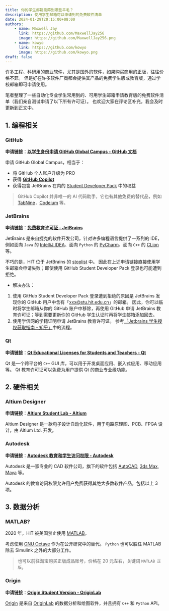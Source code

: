 ```yaml
---
title: 你的学生邮箱能薅到哪些羊毛？
description: 使用学生邮箱可以申请到的免费软件清单
date: 2024-01-29T20:15:00+08:00
authors: 
    - name: Maxwell Jay
      link: https://github.com/MaxwellJay256
      image: https://github.com/MaxwellJay256.png
    - name: kowyo
      link: https://github.com/kowyo
      image: https://github.com/kowyo.png
draft: false
---
```


许多工程、科研用的商业软件，尤其是国外的软件，如果购买商用的正版，往往价格不菲。
但是好在许多软件厂商都会提供其产品的免费学生版或教育版，通过学校邮箱即可申请使用。

笔者整理了一些自动化专业学生常用到的、可用学生邮箱申请教育版的免费软件清单（我们亲自测试申请了以下所有许可证）。
也欢迎大家在评论区补充，我会及时更新到正文中。

## 1. 编程相关

### GitHub

**申请链接**：[**以学生身份申请 GitHub Global Campus - GitHub 文档**](https://docs.github.com/zh/education/explore-the-benefits-of-teaching-and-learning-with-github-education/github-global-campus-for-students/apply-to-github-global-campus-as-a-student)

申请 GitHub Global Campus，相当于：
- 将 GitHub 个人账户升级为 PRO
- 获得 [**GitHub Copilot**](https://github.com/features/copilot)
- 获得包含 JetBrains 在内的 [Student Developer Pack](https://education.github.com/pack/offers) 中的权益

> GitHub Copilot 并非唯一的 AI 代码助手，它也有其他免费的替代品，例如 [TabNine](https://www.tabnine.com/)，[Codeium](https://www.codeium.com/) 等。

### JetBrains

**申请链接**：[**免费教育许可证 - JetBrains**](https://www.jetbrains.com/zh-cn/community/education/#students)

JetBrains 是来自捷克的软件开发公司，针对许多编程语言提供了一系列的 IDE，例如面向 `Java` 的 [IntelliJ IDEA](https://www.jetbrains.com/idea/)、面向 `Python` 的 [PyCharm](https://www.jetbrains.com/pycharm/)、面向 `C++` 的 [CLion](https://www.jetbrains.com/clion/) 等。

不巧的是，HIT 位于 JetBrains 的 [stoplist](https://github.com/JetBrains/swot/blob/master/lib/domains/stoplist.txt) 中。
因此在上述申请链接直接使用学生邮箱会申请失败；即使使用 GitHub Student Developer Pack 登录也可能遭到拒绝。

- 解决办法：

1. 使用 GitHub Student Developer Pack 登录遭到拒绝的原因是 JetBrains 发现你的 GitHub 用户中含有「xxx@stu.hit.edu.cn」的邮箱。
因此，你可以临时将学生邮箱从你的 GitHub 账户中移除，再使用 GitHub 申请 JetBrains 教育许可证；等到需要更新你的 GitHub 学生认证时再将学生邮箱添加回去。
2. 使用学信网的学籍证明申请 JetBrains 教育许可证。
  参考[「Jetbrains 学生授权获取指南 - 知乎」](https://zhuanlan.zhihu.com/p/378185042)中的流程。

### Qt

**申请链接**：[**Qt Educational Licenses for Students and Teachers - Qt**](https://www.qt.io/qt-educational-license)

Qt 是一个跨平台的 `C++` GUI 库，可以用于开发桌面应用、嵌入式应用、移动应用等。
Qt 教育许可证可以免费为用户提供 Qt 的商业专业级功能。

## 2. 硬件相关

### Altium Designer

**申请链接**：[**Altium Student Lab - Altium**](https://www.altium.com/education/students)

Altium Designer 是一款电子设计自动化软件，用于电路原理图、PCB、FPGA 设计，由 Altium Ltd. 开发。

### Autodesk

**申请链接**：[**Autodesk 教育和学生访问权限 - Autodesk**](https://www.autodesk.com.cn/education/edu-software)

Autodesk 是一家专业的 CAD 软件公司，旗下的软件包括
[AutoCAD](https://www.autodesk.com.cn/products/autocad),
[3ds Max](https://www.autodesk.com.cn/products/3ds-max),
[Maya](https://www.autodesk.com.cn/products/maya) 等。

Autodesk 的教育访问权限允许用户免费获得其绝大多数软件产品，包括以上 3 项。

## 3. 数据分析

### MATLAB?

2020 年，HIT 被美国禁止使用 [MATLAB](https://www.mathworks.cn/products/matlab.html)。

考虑使用 [GNU Octave](https://www.gnu.org/software/octave/) 作为在公开研究中的替代。
`Python` 也可以胜任 MATLAB 除去 Simulink 之外的大部分工作。

> 也可以前往淘宝购买正版成品账号，价格在 20 元左右，关键词 `MATLAB 正版`。

### Origin

**申请链接**：[**Origin Student Version - OriginLab**](https://www.originlab.com/index.aspx?go=PRODUCTS/OriginStudentVersion)

[Origin](https://www.originlab.com/index.aspx?go=PRODUCTS/Origin) 是来自 [OriginLab](https://www.originlab.com/) 的数据分析和绘图软件，并且拥有 `C++` 和 `Python` API。
